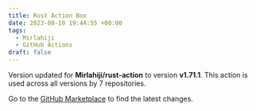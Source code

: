```yaml
---
title: Rust Action Box
date: 2023-08-10 19:44:55 +00:00
tags:
  - Mirlahiji
  - GitHub Actions
draft: false
---
```



Version updated for **Mirlahiji/rust-action** to version **v1.71.1**.
This action is used across all versions by 7 repositories.

Go to the [GitHub Marketplace](https://github.com/marketplace/actions/rust-action-box) to find the latest changes.
